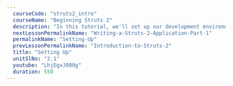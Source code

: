 ```yaml
---
  courseCode: "struts2_intro"
  courseName: "Beginning Struts 2"
  description: "In this tutorial, we'll set up our development environment to use Struts 2. We'll download the Struts 2 distribution, configure a user library and create a blank web application."
  nextLessonPermalinkName: "Writing-a-Struts-2-Application-Part-1"
  permalinkName: "Setting-Up"
  prevLessonPermalinkName: "Introduction-to-Struts-2"
  title: "Setting Up"
  unitSlNo: "2.1"
  youtube: "LhjEgxJ080g"
  duration: 550
---
```

